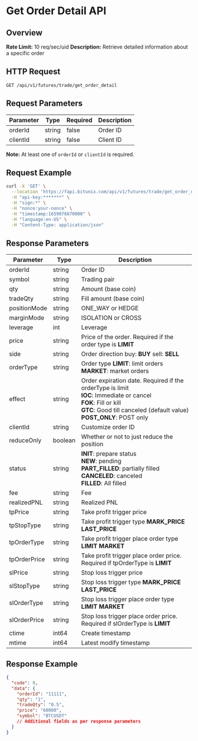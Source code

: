 # Get Order Detail API

## Overview

**Rate Limit:** 10 req/sec/uid
**Description:** Retrieve detailed information about a specific order

## HTTP Request

```
GET /api/v1/futures/trade/get_order_detail
```

## Request Parameters

| Parameter | Type   | Required | Description |
|-----------|--------|----------|-------------|
| orderId   | string | false    | Order ID    |
| clientId  | string | false    | Client ID   |

**Note:** At least one of `orderId` or `clientId` is required.

## Request Example

```bash
curl -X 'GET' \
  --location 'https://fapi.bitunix.com/api/v1/futures/trade/get_order_detail?orderId=12345' \
  -H "api-key:*******" \
  -H "sign:*" \
  -H "nonce:your-nonce" \
  -H "timestamp:1659076670000" \
  -H "language:en-US" \
  -H "Content-Type: application/json"
```

## Response Parameters

| Parameter    | Type    | Description                                                                                                                                                                                   |
|--------------|---------|-----------------------------------------------------------------------------------------------------------------------------------------------------------------------------------------------|
| orderId      | string  | Order ID                                                                                                                                                                                      |
| symbol       | string  | Trading pair                                                                                                                                                                                  |
| qty          | string  | Amount (base coin)                                                                                                                                                                            |
| tradeQty     | string  | Fill amount (base coin)                                                                                                                                                                       |
| positionMode | string  | ONE_WAY or HEDGE                                                                                                                                                                              |
| marginMode   | string  | ISOLATION or CROSS                                                                                                                                                                            |
| leverage     | int     | Leverage                                                                                                                                                                                      |
| price        | string  | Price of the order. Required if the order type is **LIMIT**                                                                                                                                   |
| side         | string  | Order direction buy: **BUY** sell: **SELL**                                                                                                                                                   |
| orderType    | string  | Order type **LIMIT**: limit orders **MARKET**: market orders                                                                                                                                  |
| effect       | string  | Order expiration date. Required if the orderType is limit<br>**IOC**: Immediate or cancel<br>**FOK**: Fill or kill<br>**GTC**: Good till canceled (default value)<br>**POST_ONLY**: POST only |
| clientId     | string  | Customize order ID                                                                                                                                                                            |
| reduceOnly   | boolean | Whether or not to just reduce the position                                                                                                                                                    |
| status       | string  | **INIT**: prepare status<br>**NEW**: pending<br>**PART_FILLED**: partially filled<br>**CANCELED**: canceled<br>**FILLED**: All filled                                                         |
| fee          | string  | Fee                                                                                                                                                                                           |
| realizedPNL  | string  | Realized PNL                                                                                                                                                                                  |
| tpPrice      | string  | Take profit trigger price                                                                                                                                                                     |
| tpStopType   | string  | Take profit trigger type **MARK_PRICE** **LAST_PRICE**                                                                                                                                        |
| tpOrderType  | string  | Take profit trigger place order type **LIMIT** **MARKET**                                                                                                                                     |
| tpOrderPrice | string  | Take profit trigger place order price. Required if tpOrderType is **LIMIT**                                                                                                                   |
| slPrice      | string  | Stop loss trigger price                                                                                                                                                                       |
| slStopType   | string  | Stop loss trigger type **MARK_PRICE** **LAST_PRICE**                                                                                                                                          |
| slOrderType  | string  | Stop loss trigger place order type **LIMIT** **MARKET**                                                                                                                                       |
| slOrderPrice | string  | Stop loss trigger place order price. Required if slOrderType is **LIMIT**                                                                                                                     |
| ctime        | int64   | Create timestamp                                                                                                                                                                              |
| mtime        | int64   | Latest modify timestamp                                                                                                                                                                       |

## Response Example

```json
{
  "code": 0,
  "data": {
    "orderId": "11111",
    "qty": "1",
    "tradeQty": "0.5",
    "price": "60000",
    "symbol": "BTCUSDT"
    // Additional fields as per response parameters
  }
}
```